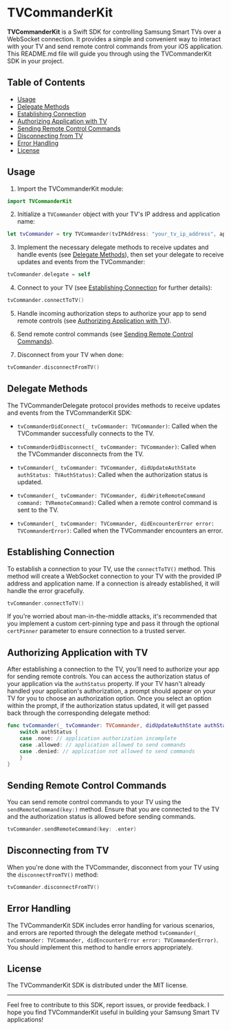 # TVCommanderKit

**TVCommanderKit** is a Swift SDK for controlling Samsung Smart TVs over a WebSocket connection. It provides a simple and convenient way to interact with your TV and send remote control commands from your iOS application. This README.md file will guide you through using the TVCommanderKit SDK in your project.

## Table of Contents
- [Usage](#usage)
- [Delegate Methods](#delegate-methods)
- [Establishing Connection](#establishing-connection)
- [Authorizing Application with TV](#authorizing-application-with-tv)
- [Sending Remote Control Commands](#sending-remote-control-commands)
- [Disconnecting from TV](#disconnecting-from-tv)
- [Error Handling](#error-handling)
- [License](#license)

## Usage

1. Import the TVCommanderKit module:

```swift
import TVCommanderKit
```

2. Initialize a `TVCommander` object with your TV's IP address and application name:

```swift
let tvCommander = try TVCommander(tvIPAddress: "your_tv_ip_address", appName: "your_app_name")
```

3. Implement the necessary delegate methods to receive updates and handle events (see [Delegate Methods](#delegate-methods)), then set your delegate to receive updates and events from the TVCommander:

```swift
tvCommander.delegate = self
```

4. Connect to your TV (see [Establishing Connection](#establishing-connection) for further details):

```swift
tvCommander.connectToTV()
```

5. Handle incoming authorization steps to authorize your app to send remote controls (see [Authorizing Application with TV](#authorizing-application-with-tv)).

6. Send remote control commands (see [Sending Remote Control Commands](#sending-remote-control-commands)).

7. Disconnect from your TV when done:

```swift
tvCommander.disconnectFromTV()
```

## Delegate Methods

The TVCommanderDelegate protocol provides methods to receive updates and events from the TVCommanderKit SDK:

- `tvCommanderDidConnect(_ tvCommander: TVCommander)`: Called when the TVCommander successfully connects to the TV.

- `tvCommanderDidDisconnect(_ tvCommander: TVCommander)`: Called when the TVCommander disconnects from the TV.

- `tvCommander(_ tvCommander: TVCommander, didUpdateAuthState authStatus: TVAuthStatus)`: Called when the authorization status is updated.

- `tvCommander(_ tvCommander: TVCommander, didWriteRemoteCommand command: TVRemoteCommand)`: Called when a remote control command is sent to the TV.

- `tvCommander(_ tvCommander: TVCommander, didEncounterError error: TVCommanderError)`: Called when the TVCommander encounters an error.

## Establishing Connection

To establish a connection to your TV, use the `connectToTV()` method. This method will create a WebSocket connection to your TV with the provided IP address and application name. If a connection is already established, it will handle the error gracefully.

```swift
tvCommander.connectToTV()
```

If you're worried about man-in-the-middle attacks, it's recommended that you implement a custom cert-pinning type and pass it through the optional `certPinner` parameter to ensure connection to a trusted server.

## Authorizing Application with TV

After establishing a connection to the TV, you'll need to authorize your app for sending remote controls. You can access the authorization status of your application via the `authStatus` property. If your TV hasn't already handled your application's authorization, a prompt should appear on your TV for you to choose an authorization option. Once you select an option within the prompt, if the authorization status updated, it will get passed back through the corresponding delegate method:

```swift
func tvCommander(_ tvCommander: TVCommander, didUpdateAuthState authStatus: TVAuthStatus) {
    switch authStatus {
    case .none: // application authorization incomplete
    case .allowed: // application allowed to send commands
    case .denied: // application not allowed to send commands
    }
}
```

## Sending Remote Control Commands

You can send remote control commands to your TV using the `sendRemoteCommand(key:)` method. Ensure that you are connected to the TV and the authorization status is allowed before sending commands.

```swift
tvCommander.sendRemoteCommand(key: .enter)
```

## Disconnecting from TV

When you're done with the TVCommander, disconnect from your TV using the `disconnectFromTV()` method:

```swift
tvCommander.disconnectFromTV()
```

## Error Handling

The TVCommanderKit SDK includes error handling for various scenarios, and errors are reported through the delegate method `tvCommander(_ tvCommander: TVCommander, didEncounterError error: TVCommanderError)`. You should implement this method to handle errors appropriately.

## License

The TVCommanderKit SDK is distributed under the MIT license.

---

Feel free to contribute to this SDK, report issues, or provide feedback. I hope you find TVCommanderKit useful in building your Samsung Smart TV applications!
